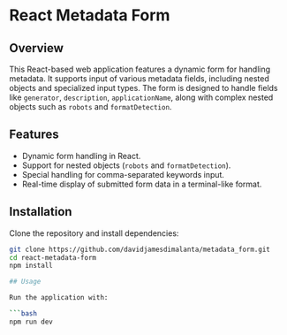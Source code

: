 # React Metadata Form

## Overview

This React-based web application features a dynamic form for handling metadata. It supports input of various metadata fields, including nested objects and specialized input types. The form is designed to handle fields like `generator`, `description`, `applicationName`, along with complex nested objects such as `robots` and `formatDetection`.

## Features

- Dynamic form handling in React.
- Support for nested objects (`robots` and `formatDetection`).
- Special handling for comma-separated keywords input.
- Real-time display of submitted form data in a terminal-like format.

## Installation

Clone the repository and install dependencies:

```bash
git clone https://github.com/davidjamesdimalanta/metadata_form.git
cd react-metadata-form
npm install

## Usage

Run the application with:

```bash
npm run dev

